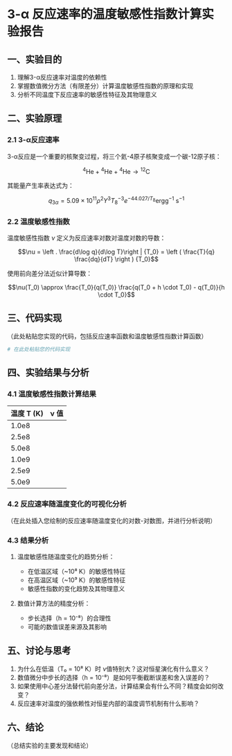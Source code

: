 # 3-α 反应速率的温度敏感性指数计算实验报告
## 一、实验目的
1. 理解3-α反应速率对温度的依赖性
2. 掌握数值微分方法（有限差分）计算温度敏感性指数的原理和实现
3. 分析不同温度下反应速率的敏感性特征及其物理意义
## 二、实验原理
### 2.1 3-α反应速率
3-α反应是一个重要的核聚变过程，将三个氦-4原子核聚变成一个碳-12原子核：

$${}^4\mathrm{He} + {}^4\mathrm{He} + {}^4\mathrm{He} \rightarrow {}^{12}\mathrm{C}$$

其能量产生率表达式为：

$$q_{3\alpha} = 5.09\times 10^{11} \rho^2 Y^3 T_8^{-3} e^{-44.027/T_8} \mathrm{erg g^{-1}~s^{-1}}$$

### 2.2 温度敏感性指数
温度敏感性指数 $\nu$ 定义为反应速率对数对温度对数的导数：

$$\nu = \left . \frac{d\log q}{d\log T}\right | {T_0} = \left ( \frac{T}{q} \frac{dq}{dT} \right ) {T_0}$$

使用前向差分法近似计算导数：

$$\nu(T_0) \approx \frac{T_0}{q(T_0)} \frac{q(T_0 + h \cdot T_0) - q(T_0)}{h \cdot T_0}$$

## 三、代码实现
（此处粘贴您实现的代码，包括反应速率函数和温度敏感性指数计算函数）

```python
# 在此处粘贴您的代码实现
```



## 四、实验结果与分析
### 4.1 温度敏感性指数计算结果

| 温度 T (K) | ν 值 |
|------------|------|
| 1.0e8      |      |
| 2.5e8      |      |
| 5.0e8      |      |
| 1.0e9      |      |
| 2.5e9      |      |
| 5.0e9      |      |

### 4.2 反应速率随温度变化的可视化分析
（在此处插入您绘制的反应速率随温度变化的对数-对数图，并进行分析说明）

### 4.3 结果分析
1. 温度敏感性随温度变化的趋势分析：
   
   - 在低温区域（~10⁸ K）的敏感性特征
   - 在高温区域（~10⁹ K）的敏感性特征
   - 敏感性指数的变化趋势及其物理意义
2. 数值计算方法的精度分析：

   - 步长选择（h = 10⁻⁸）的合理性
   - 可能的数值误差来源及其影响
## 五、讨论与思考
1. 为什么在低温（T₀ = 10⁸ K）时 $\nu$值特别大？这对恒星演化有什么意义？
2. 数值微分中步长的选择（h = 10⁻⁸）是如何平衡截断误差和舍入误差的？
3. 如果使用中心差分法替代前向差分法，计算结果会有什么不同？精度会如何改变？
4. 反应速率对温度的强依赖性对恒星内部的温度调节机制有什么影响？
## 六、结论
（总结实验的主要发现和结论）
